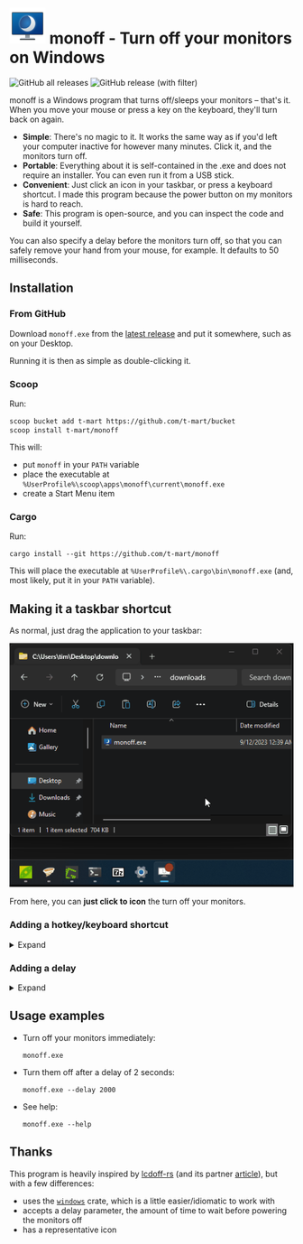 # ![monoff](docs/monoff.png) monoff - Turn off your monitors on Windows

![GitHub all releases](https://img.shields.io/github/downloads/t-mart/monoff/total)
![GitHub release (with filter)](https://img.shields.io/github/v/release/t-mart/monoff)

monoff is a Windows program that turns off/sleeps your monitors – that's it. When you
move your mouse or press a key on the keyboard, they'll turn back on again.

- **Simple**: There's no magic to it. It works the same way as if you'd left your computer
inactive for however many minutes. Click it, and the monitors turn off.
- **Portable**: Everything about it is self-contained in the .exe and does not
require an installer. You can even run it from a USB stick.
- **Convenient**: Just click an icon in your taskbar, or press a keyboard shortcut. I made this program because the power button on my monitors is hard to reach.
- **Safe**: This program is open-source, and you can inspect the code and build it yourself.

You can also specify a delay before the monitors turn off, so that you can
safely remove your hand from your mouse, for example. It defaults to 50 milliseconds.

## Installation

### From GitHub

Download `monoff.exe` from the [latest
release](https://github.com/t-mart/monoff/releases/latest) and put it somewhere,
such as on your Desktop.

Running it is then as simple as double-clicking it.

### Scoop

Run:

```shell
scoop bucket add t-mart https://github.com/t-mart/bucket
scoop install t-mart/monoff
```

This will:

- put `monoff` in your `PATH` variable
- place the executable at `%UserProfile%\scoop\apps\monoff\current\monoff.exe`
- create a Start Menu item

### Cargo

Run:

```shell
cargo install --git https://github.com/t-mart/monoff
```

This will place the executable at `%UserProfile%\.cargo\bin\monoff.exe` (and, most likely, put it in your `PATH` variable).

## Making it a taskbar shortcut

As normal, just drag the application to your taskbar:

![add to taskbar](/docs/add-to-taskbar.gif)

From here, you can **just click to icon** the turn off your monitors.

### Adding a hotkey/keyboard shortcut

<details>
  <summary>Expand</summary>

  To run the application when you press a hotkey/keyboard shortcut, edit the `Shortcut Key` value in its properties:

  ![edit shortcut arguments](/docs/hotkey.gif)

  Note that Windows will automatically prefix your choice with `Ctrl + Alt`. You only can only provide the last key.
</details>

### Adding a delay

<details>
  <summary>Expand</summary>

  The default delay (50ms) is fine in most cases. But, if you want to change the
  delay to this shortcut, edit the `Target` value in its properties to add the delay option:

  ![edit shortcut arguments](/docs/shortcut-arguments.gif)
</details>

## Usage examples

- Turn off your monitors immediately:

  ```shell
  monoff.exe
  ```

- Turn them off after a delay of 2 seconds:

  ```shell
  monoff.exe --delay 2000
  ```

- See help:

  ```shell
  monoff.exe --help
  ```

## Thanks

This program is heavily inspired by [lcdoff-rs](https://github.com/Gekkio/lcdoff-rs) (and its partner [article](https://gekkio.fi/blog/2014/calling-win32-api-with-rust-ffi/)), but with a few differences:

- uses the [`windows`](https://crates.io/crates/windows) crate, which is a
  little easier/idiomatic to work with
- accepts a delay parameter, the amount of time to wait before powering the monitors off
- has a representative icon
